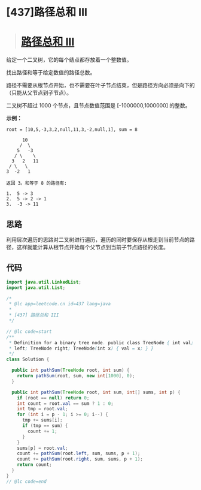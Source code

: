 # [437]路径总和 III

> # [路径总和 III](https://leetcode-cn.com/problems/path-sum-iii/description/)

给定一个二叉树，它的每个结点都存放着一个整数值。

找出路径和等于给定数值的路径总数。

路径不需要从根节点开始，也不需要在叶子节点结束，但是路径方向必须是向下的（只能从父节点到子节点）。

二叉树不超过 1000 个节点，且节点数值范围是 [-1000000,1000000] 的整数。

**示例：**

```
root = [10,5,-3,3,2,null,11,3,-2,null,1], sum = 8

      10
     /  \
    5   -3
   / \    \
  3   2   11
 / \   \
3  -2   1

返回 3。和等于 8 的路径有:

1.  5 -> 3
2.  5 -> 2 -> 1
3.  -3 -> 11
```

## 思路

利用层次遍历的思路对二叉树进行遍历，遍历的同时要保存从根走到当前节点的路径，这样就能计算从根节点开始每个父节点到当前子节点路径的长度。

## 代码

```java
import java.util.LinkedList;
import java.util.List;

/*
 * @lc app=leetcode.cn id=437 lang=java
 *
 * [437] 路径总和 III
 */

// @lc code=start
/**
 * Definition for a binary tree node. public class TreeNode { int val; TreeNode
 * left; TreeNode right; TreeNode(int x) { val = x; } }
 */
class Solution {

  public int pathSum(TreeNode root, int sum) {
    return pathSum(root, sum, new int[1000], 0);
  }

  public int pathSum(TreeNode root, int sum, int[] sums, int p) {
    if (root == null) return 0;
    int count = root.val == sum ? 1 : 0;
    int tmp = root.val;
    for (int i = p - 1; i >= 0; i--) {
      tmp += sums[i];
      if (tmp == sum) {
        count += 1;
      }
    }
    sums[p] = root.val;
    count += pathSum(root.left, sum, sums, p + 1);
    count += pathSum(root.right, sum, sums, p + 1);
    return count;
  }
}
// @lc code=end

```
